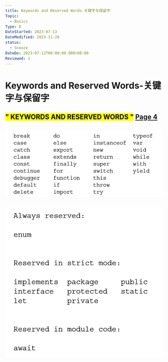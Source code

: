 ```yaml
---
title: Keywords and Reserved Words-关键字与保留字
Topic:
  - Basics
Type: D
DateStarted: 2023-07-13
DateModified: 2023-11-28
status:
  - Snooze
DateDo: 2023-07-12T00:00:00.000+08:00
Reviewed: 1
---
```


# Keywords and Reserved Words-关键字与保留字

## <mark class="hltr-gray ">" KEYWORDS AND RESERVED WORDS "</mark> [Page 4 ](zotero://open-pdf/library/items/2BS329KQ?page=4&annotation=2BDH8ES7)

## ![](./z-Assets/c-c3-language-basics.png)

## ![](./z-Assets/c-c3-language-basics-keywords.png)
